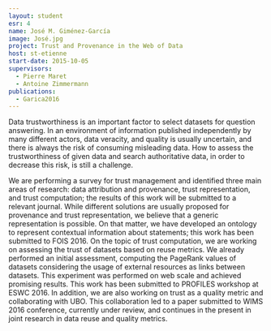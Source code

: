 ```yaml
---
layout: student
esr: 4
name: José M. Giménez-García
image: José.jpg
project: Trust and Provenance in the Web of Data
host: st-etienne
start-date: 2015-10-05
supervisors:
  - Pierre Maret
  - Antoine Zimmermann
publications:
  - Garica2016
---
```

Data trustworthiness is an important factor to select datasets for question answering. In an environment of information published independently by many different actors, data veracity, and quality is usually uncertain, and there is always the risk of consuming misleading data. How to assess the trustworthiness of given data and search authoritative data, in order to decrease this risk, is still a challenge.

We are performing a survey for trust management and identified three main areas of research: data attribution and provenance, trust representation, and trust computation; the results of this work will be submitted to a relevant journal. While different solutions are usually proposed for provenance and trust representation, we believe that a generic representation is possible. On that matter, we have developed an ontology to represent contextual information about statements; this work has been submitted to FOIS 2016. On the topic of trust computation, we are working on assessing the trust of datasets based on reuse metrics. We already performed an initial assessment, computing the PageRank values of datasets considering the usage of external resources as links between datasets. This experiment was performed on web scale and achieved promising results. This work has been submitted to PROFILES workshop at ESWC 2016. In addition, we are also working on trust as a quality metric and collaborating with UBO. This collaboration led to a paper submitted to WIMS 2016 conference, currently under review, and continues in the present in joint research in data reuse and quality metrics.
